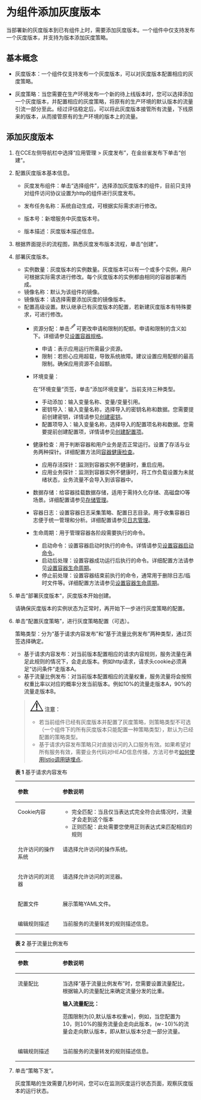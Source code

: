 # 为组件添加灰度版本<a name="cce_01_0039"></a>

当部署新的灰度版本到已有组件上时，需要添加灰度版本。一个组件中仅支持发布一个灰度版本，并支持为版本添加灰度策略。

## 基本概念<a name="section695502711820"></a>

-   灰度版本：一个组件仅支持发布一个灰度版本，可以对灰度版本配置相应的灰度策略。

-   灰度策略：当您需要在生产环境发布一个新的待上线版本时，您可以选择添加一个灰度版本，并配置相应的灰度策略，将原有的生产环境的默认版本的流量引流一部分至此。经过评估稳定后，可以将此灰度版本接管所有流量，下线原来的版本，从而接管原有的生产环境的版本上的流量。

## 添加灰度版本<a name="section207383441272"></a>

1.  在CCE左侧导航栏中选择“应用管理  \> 灰度发布”，在金丝雀发布下单击“创建”。
2.  配置灰度版本基本信息。
    -   灰度发布组件：单击“选择组件”，选择添加灰度版本的组件，目前只支持对组件访问协议设置为http的组件进行灰度发布。
    -   发布任务名称：系统自动生成，可根据实际需求进行修改。
    -   版本号：新增服务中灰度版本号。

    -   版本描述：灰度版本描述信息。

3.  根据界面提示的流程图，熟悉灰度发布版本流程，单击“创建”。
4.  部署灰度版本。
    -   实例数量：灰度版本的实例数量。灰度版本可以有一个或多个实例，用户可根据实际需求进行修改。每个灰度版本的实例都由相同的容器部署而成。
    -   镜像名称：默认为该组件的镜像。
    -   镜像版本：请选择需要添加灰度的镜像版本。
    -   配置高级设置。默认继承已有灰度版本的配置，若新建灰度版本有特殊要求，可进行修改。
        -   资源分配：单击![](figures/icon-edit.png)可更改申请和限制的配额。申请和限制的含义如下。详细请参见[设置容器规格](设置容器规格.md)。
            -   申请：表示应用运行所需最少资源。
            -   限制：若担心应用超载，导致系统故障。建议设置应用配额的最高限制。确保应用资源不会超额。

        -   环境变量：

            在“环境变量“页签，单击“添加环境变量“。当前支持三种类型。

            -   手动添加：输入变量名称、变量/变量引用。
            -   密钥导入：输入变量名称，选择导入的密钥名称和数据。您需要提前创建密钥，详情请参见[创建密钥](创建密钥.md)。
            -   配置项导入：输入变量名称，选择导入的配置项名称和数据。您需要提前创建配置项，详情请参见[创建配置项](创建配置项.md)。

        -   健康检查：用于判断容器和用户业务是否正常运行。设置了存活与业务两种探针。详细配置方法同[容器健康检查](容器健康检查.md)。
            -   应用存活探针：监测到容器实例不健康时，重启应用。
            -   应用业务探针：监测到容器实例不健康时，将工作负载设置为未就绪状态，业务流量不会导入到该容器中。

        -   数据存储：给容器挂载数据存储，适用于需持久化存储、高磁盘IO等场景。详细配置请参见[存储管理](存储管理.md)。
        -   容器日志：设置容器日志采集策略、配置日志目录。用于收集容器日志便于统一管理和分析。详细配置请参见[日志管理](日志管理.md)。
        -   生命周期：用于管理容器各阶段需要执行的命令。
            -   启动命令：设置容器启动时执行的命令。详情请参见[设置容器启动命令](设置容器启动命令.md)。
            -   启动后处理：设置容器成功运行后执行的命令。详细配置方法请参见[设置容器生命周期](设置容器生命周期.md)。
            -   停止前处理：设置容器结束前执行的命令，通常用于删除日志/临时文件等。详细配置方法请参见[设置容器生命周期](设置容器生命周期.md)。



5.  单击“部署灰度版本“，灰度版本开始创建。

    请确保灰度版本的实例状态为正常时，再开始下一步进行灰度策略的配置。

6.  单击“配置灰度策略”，进行灰度策略配置（可选）。

    策略类型：分为“基于请求内容发布”和“基于流量比例发布”两种类型，通过页签选择确定。

    -   基于请求内容发布：对当前版本配置相应的请求内容规则，服务流量在满足此规则的情况下，会走此版本。例如http请求，请求头cookie必须满足“访问条件“走版本A。
    -   基于流量比例发布：对当前版本配置相应的流量权重，服务流量将会按照权重比率以对应的概率分发当前版本。例如10%的流量走版本A，90%的流量走版本B。

    >![](public_sys-resources/icon-notice.gif) **注意：**   
    >-   若当前组件已经有灰度版本并配置了灰度策略，则策略类型不可选（一个组件下的所有灰度版本只能配置一种策略类型），默认为已经配置的策略类型。  
    >-   基于请求内容发布策略只对直接访问的入口服务有效。如果希望对所有服务有效，需要业务代码对HEAD信息传播，方法可参考[如何使用Istio调用链埋点](流量监控.md#section437112311448)。  

    **表 1**  基于请求内容发布

    <a name="table1184516442710"></a>
    <table><thead align="left"><tr id="row124304515719"><th class="cellrowborder" valign="top" width="25%" id="mcps1.2.3.1.1"><p id="p824319451715"><a name="p824319451715"></a><a name="p824319451715"></a>参数</p>
    </th>
    <th class="cellrowborder" valign="top" width="75%" id="mcps1.2.3.1.2"><p id="p6243145279"><a name="p6243145279"></a><a name="p6243145279"></a>参数说明</p>
    </th>
    </tr>
    </thead>
    <tbody><tr id="row18243184517718"><td class="cellrowborder" valign="top" width="25%" headers="mcps1.2.3.1.1 "><p id="p724316451276"><a name="p724316451276"></a><a name="p724316451276"></a>Cookie内容</p>
    </td>
    <td class="cellrowborder" valign="top" width="75%" headers="mcps1.2.3.1.2 "><a name="ul16981953114618"></a><a name="ul16981953114618"></a><ul id="ul16981953114618"><li>完全匹配：当且仅当表达式完全符合此情况时，流量才会走到这个版本</li><li>正则匹配：此处需要您使用正则表达式来匹配相应的规则</li></ul>
    </td>
    </tr>
    <tr id="row57594698163823"><td class="cellrowborder" valign="top" width="25%" headers="mcps1.2.3.1.1 "><p id="p34658933163823"><a name="p34658933163823"></a><a name="p34658933163823"></a>允许访问的操作系统</p>
    </td>
    <td class="cellrowborder" valign="top" width="75%" headers="mcps1.2.3.1.2 "><p id="p55910193163823"><a name="p55910193163823"></a><a name="p55910193163823"></a>请选择允许访问的操作系统。</p>
    </td>
    </tr>
    <tr id="row20053750163835"><td class="cellrowborder" valign="top" width="25%" headers="mcps1.2.3.1.1 "><p id="p13741066163835"><a name="p13741066163835"></a><a name="p13741066163835"></a>允许访问的浏览器</p>
    </td>
    <td class="cellrowborder" valign="top" width="75%" headers="mcps1.2.3.1.2 "><p id="p39284525163835"><a name="p39284525163835"></a><a name="p39284525163835"></a>请选择允许访问的浏览器。</p>
    </td>
    </tr>
    <tr id="row4982614816408"><td class="cellrowborder" valign="top" width="25%" headers="mcps1.2.3.1.1 "><p id="p938620516408"><a name="p938620516408"></a><a name="p938620516408"></a>配置文件</p>
    </td>
    <td class="cellrowborder" valign="top" width="75%" headers="mcps1.2.3.1.2 "><p id="p2208511016408"><a name="p2208511016408"></a><a name="p2208511016408"></a>展示策略YAML文件。</p>
    </td>
    </tr>
    <tr id="row102442451479"><td class="cellrowborder" valign="top" width="25%" headers="mcps1.2.3.1.1 "><p id="p5244645979"><a name="p5244645979"></a><a name="p5244645979"></a>编辑规则描述</p>
    </td>
    <td class="cellrowborder" valign="top" width="75%" headers="mcps1.2.3.1.2 "><p id="p10244114511716"><a name="p10244114511716"></a><a name="p10244114511716"></a>当前服务的流量转发的规则描述信息。</p>
    </td>
    </tr>
    </tbody>
    </table>

    **表 2**  基于流量比例发布

    <a name="table2633749163621"></a>
    <table><thead align="left"><tr id="row60092824163621"><th class="cellrowborder" valign="top" width="25%" id="mcps1.2.3.1.1"><p id="p52690018163621"><a name="p52690018163621"></a><a name="p52690018163621"></a>参数</p>
    </th>
    <th class="cellrowborder" valign="top" width="75%" id="mcps1.2.3.1.2"><p id="p40033081163621"><a name="p40033081163621"></a><a name="p40033081163621"></a>参数说明</p>
    </th>
    </tr>
    </thead>
    <tbody><tr id="row28609634163621"><td class="cellrowborder" valign="top" width="25%" headers="mcps1.2.3.1.1 "><p id="p52648224163746"><a name="p52648224163746"></a><a name="p52648224163746"></a>流量配比</p>
    </td>
    <td class="cellrowborder" valign="top" width="75%" headers="mcps1.2.3.1.2 "><p id="p36647776163746"><a name="p36647776163746"></a><a name="p36647776163746"></a>当选择<span class="uicontrol" id="uicontrol61394534163746"><a name="uicontrol61394534163746"></a><a name="uicontrol61394534163746"></a>“基于流量比例发布”</span>时，您需要设置流量配比，根据输入的流量配比来确定流量分发的比重。</p>
    <p id="p15679897163746"><a name="p15679897163746"></a><a name="p15679897163746"></a><strong id="b6901346163746"><a name="b6901346163746"></a><a name="b6901346163746"></a>输入流量配比：</strong></p>
    <p id="p62112114163746"><a name="p62112114163746"></a><a name="p62112114163746"></a>范围限制为[0,默认版本权重w]，例如，当您配置为10，则10%的服务流量会走向此版本，(w-10)%的流量会走向默认版本，即从默认版本分走一部分流量。</p>
    </td>
    </tr>
    <tr id="row38853013163621"><td class="cellrowborder" valign="top" width="25%" headers="mcps1.2.3.1.1 "><p id="p48356782163746"><a name="p48356782163746"></a><a name="p48356782163746"></a>编辑规则描述</p>
    </td>
    <td class="cellrowborder" valign="top" width="75%" headers="mcps1.2.3.1.2 "><p id="p24585295163746"><a name="p24585295163746"></a><a name="p24585295163746"></a>当前服务的流量转发的规则描述信息。</p>
    </td>
    </tr>
    </tbody>
    </table>

7.  单击“策略下发“。

    灰度策略的生效需要几秒时间，您可以在监测灰度运行状态页面，观察灰度版本的运行状态。


